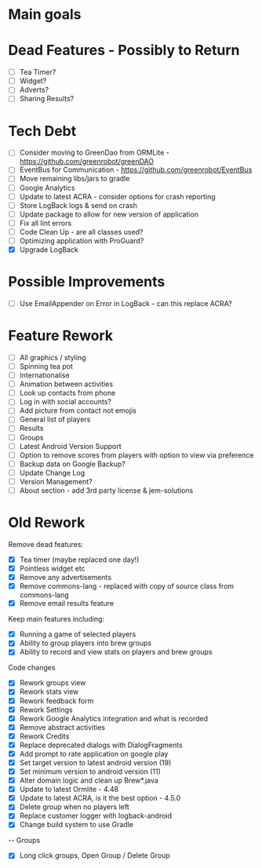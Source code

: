 Main goals
==========

Dead Features - Possibly to Return
==================================
* [ ] Tea Timer?
* [ ] Widget?
* [ ] Adverts?
* [ ] Sharing Results?

Tech Debt
=========

* [ ] Consider moving to GreenDao from ORMLite - https://github.com/greenrobot/greenDAO
* [ ] EventBus for Communication - https://github.com/greenrobot/EventBus
* [ ] Move remaining libs/jars to gradle
* [ ] Google Analytics
* [ ] Update to latest ACRA - consider options for crash reporting
* [ ] Store LogBack logs & send on crash
* [ ] Update package to allow for new version of application
* [ ] Fix all lint errors
* [ ] Code Clean Up - are all classes used?
* [ ] Optimizing application with ProGuard?
* [x] Upgrade LogBack

Possible Improvements
=====================
* [ ] Use EmailAppender on Error in LogBack - can this replace ACRA?

Feature Rework
==============
* [ ] All graphics / styling
* [ ] Spinning tea pot
* [ ] Internationalise
* [ ] Animation between activities
* [ ] Look up contacts from phone
* [ ] Log in with social accounts?
* [ ] Add picture from contact not emojis
* [ ] General list of players
* [ ] Results
* [ ] Groups
* [ ] Latest Android Version Support
* [ ] Option to remove scores from players with option to view via preference
* [ ] Backup data on Google Backup?
* [ ] Update Change Log
* [ ] Version Management?
* [ ] About section - add 3rd party license & jem-solutions

Old Rework
==========

Remove dead features:
- [x] Tea timer (maybe replaced one day!)
- [x] Pointless widget etc
- [x] Remove any advertisements
- [x] Remove commons-lang - replaced with copy of source class from commons-lang
- [x] Remove email results feature

Keep main features including:
- [x] Running a game of selected players
- [x] Ability to group players into brew groups
- [x] Ability to record and view stats on players and brew groups

Code changes

- [x] Rework groups view
- [x] Rework stats view
- [x] Rework feedback form
- [x] Rework Settings
- [x] Rework Google Analytics integration and what is recorded
- [x] Remove abstract activities  
- [x] Rework Credits
- [x] Replace deprecated dialogs with DialogFragments
- [x] Add prompt to rate application on google play
- [x] Set target version to latest android version (19)
- [x] Set minimum version to android version (11)
- [x] Alter domain logic and clean up Brew*.java 
- [x] Update to latest Ormlite - 4.48
- [x] Update to latest ACRA, is it the best option - 4.5.0
- [x] Delete group when no players left
- [x] Replace customer logger with logback-android
- [x] Change build system to use Gradle

-- Groups
- [x] Long click groups, Open Group / Delete Group